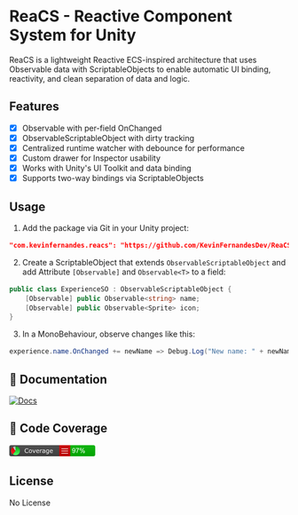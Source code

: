# ReaCS - Reactive Component System for Unity

ReaCS is a lightweight Reactive ECS-inspired architecture that uses Observable data with ScriptableObjects to enable automatic UI binding, reactivity, and clean separation of data and logic.

## Features
- [x] Observable<T> with per-field OnChanged
- [x] ObservableScriptableObject with dirty tracking
- [x] Centralized runtime watcher with debounce for performance
- [x] Custom drawer for Inspector usability
- [x] Works with Unity's UI Toolkit and data binding
- [x] Supports two-way bindings via ScriptableObjects

## Usage
1. Add the package via Git in your Unity project:
```json
"com.kevinfernandes.reacs": "https://github.com/KevinFernandesDev/ReaCS.git"
```

2. Create a ScriptableObject that extends `ObservableScriptableObject` and add Attribute `[Observable]` and `Observable<T>` to a field:
```csharp
public class ExperienceSO : ObservableScriptableObject {
    [Observable] public Observable<string> name;
    [Observable] public Observable<Sprite> icon;
}
```

3. In a MonoBehaviour, observe changes like this:
```csharp
experience.name.OnChanged += newName => Debug.Log("New name: " + newName);
```

## 📘 Documentation
[![Docs](https://img.shields.io/badge/docs-online-blue)](https://github.com/KevinFernandesDev/ReaCS/wiki)

## 🔎 Code Coverage
[![Alt text](https://github.com/KevinFernandesDev/ReaCS/blob/main/badge_linecoverage.png)](https://github.com/KevinFernandesDev/ReaCS/blob/main/badge_linecoverage.png)
## License
No License
